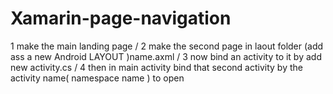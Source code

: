 # Xamarin-page-navigation
1 make the main landing page / 2 make the second page in laout folder (add ass a new Android LAYOUT )name.axml / 3 now bind an activity to it by add new activity.cs / 4 then in main activity bind that second activity by the activity name( namespace name ) to open
